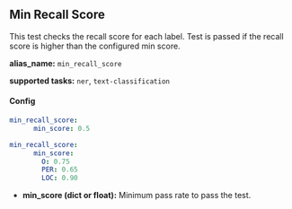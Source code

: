 
<div class="h3-box" markdown="1">

## Min Recall Score

This test checks the recall score for each label. Test is passed if the recall score is higher than the configured min score.

**alias_name:** `min_recall_score`

**supported tasks:** `ner`, `text-classification`

</div><div class="h3-box" markdown="1">

#### Config
```yaml
min_recall_score:
      min_score: 0.5
```
```yaml
min_recall_score:
      min_score:
        O: 0.75
        PER: 0.65
        LOC: 0.90
```
- **min_score (dict or float):** Minimum pass rate to pass the test.

<!-- #### Examples -->

</div>